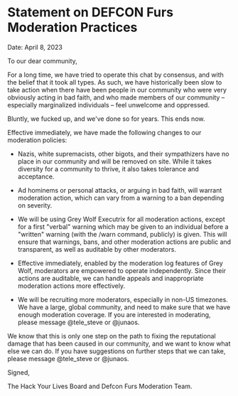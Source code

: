 # Statement on DEFCON Furs Moderation Practices

Date: April 8, 2023

To our dear community,

For a long time, we have tried to operate this chat by consensus, and with the belief that it took all types. As such, we have historically been slow to take action when there have been people in our community who were very obviously acting in bad faith, and who made members of our community – especially marginalized individuals – feel unwelcome and oppressed. 

Bluntly, we fucked up, and we've done so for years. This ends now.

Effective immediately, we have made the following changes to our moderation policies:

- Nazis, white supremacists, other bigots, and their sympathizers have no place in our community and will be removed on site. While it takes diversity for a community to thrive, it also takes tolerance and acceptance.

- Ad hominems or personal attacks, or arguing in bad faith, will warrant moderation action, which can vary from a warning to a ban depending on severity. 

- We will be using Grey Wolf Executrix for all moderation actions, except for a first "verbal" warning which may be given to an individual before a "written" warning (with the /warn command, publicly) is given. This will ensure that warnings, bans, and other moderation actions are public and transparent, as well as auditable by other moderators.

- Effective immediately, enabled by the moderation log features of Grey Wolf, moderators are empowered to operate independently. Since their actions are auditable, we can handle appeals and inappropriate moderation actions more effectively.

- We will be recruiting more moderators, especially in non-US timezones. We have a large, global community, and need to make sure that we have enough moderation coverage. If you are interested in moderating, please message @tele_steve or @junaos.

We know that this is only one step on the path to fixing the reputational damage that has been caused in our community, and we want to know what else we can do. If you have suggestions on further steps that we can take, please message @tele_steve or @junaos.


Signed,

The Hack Your Lives Board and Defcon Furs Moderation Team.
